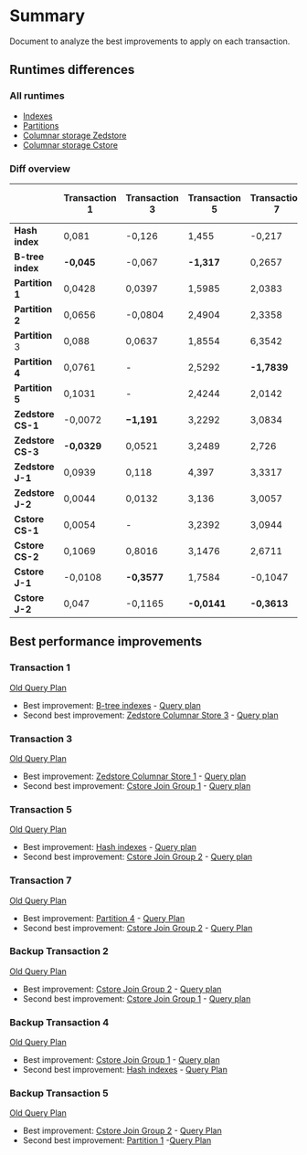 # Summary

Document to analyze the best improvements to apply on each transaction.

## Runtimes differences

### All runtimes
- [Indexes](https://github.com/ADB-Team/railway-db-public/blob/main/doc/runtimes_indexes.md)
- [Partitions](https://github.com/ADB-Team/railway-db-public/blob/main/doc/runtimes_partitions.md)
- [Columnar storage Zedstore](https://github.com/ADB-Team/railway-db-public/blob/main/doc/runtimes_zedstore.md)
- [Columnar storage Cstore](https://github.com/ADB-Team/railway-db-public/blob/main/doc/runtimes_zedstore.md)

### Diff overview

||Transaction 1|Transaction 3|Transaction 5   |Transaction 7|Backup transaction 2|Backup transaction 4|Backup transaction 5|
|----|-------------|-------------|----------------|-------------|--------------------|--------------------|--------------------|
|**Hash index**|0,081        |-0,126       |1,455           |-0,217       |1,119               |**-0,688**              |1,996               |
|**B-tree index**|**-0,045**       |-0,067       |**-1,317**          |0,2657       |0,0866              |0,493               |-2,007              |
|**Partition 1**|0,0428       |0,0397       |1,5985          |2,0383       |-0,0993            |-0,074              |**-3,9392**             |
|**Partition 2**|0,0656       |-0,0804      |2,4904          |2,3358       |0,0138              |0,0601              |-0,1546             |
|**Partition** 3|0,088        |0,0637       |1,8554          |6,3542       |0,0749              |-0,0282             |-0,1624             |
|**Partition 4**|0,0761       |-            |2,5292          |**-1,7839**      |-0,0011             |-0,1599             |-0,1146             |
|**Partition 5**|0,1031       |-            |2,4244          |2,0142       |0,1136              |0,0091              |-0,2793             |
|**Zedstore CS-1**|-0,0072      |**−1,191**      |3,2292          |3,0834       |0,3525              |0,0823              |1,0984              |
|**Zedstore CS-3**|**-0,0329**      |0,0521       |3,2489          |2,726        |0,3004              |-0,0014             |0,9658              |
|**Zedstore J-1**|0,0939       |0,118        |4,397           |3,3317       |0,4409              |-0,6689             |1,0871              |
|**Zedstore J-2**|0,0044       |0,0132       |3,136           |3,0057       |0,3361              |0,07                |-3,2908             |
|**Cstore CS-1**|0,0054       |-            |3,2392          |3,0944       |0,3509              |0,0806              |1,0509              |
|**Cstore CS-2**|0,1069       |0,8016       |3,1476          |2,6711       |0,4321              |1,0604              |0,3191              |
|**Cstore J-1**|-0,0108      |**-0,3577**      |1,7584          |-0,1047      |**-0,1159**            |**-2,9067**             |0,3706              |
|**Cstore J-2**|0,047        |-0,1165      |**-0,0141**         |**-0,3613**      |**-0,1362**             |-0,309              |**-6,2677**             |

## Best performance improvements 

### Transaction 1

[Old Query Plan](https://github.com/ADB-Team/railway-db-public/blob/main/query-plans/original/transaction1.md)

- Best improvement: [B-tree indexes](https://github.com/ADB-Team/railway-db-public/blob/main/specs/indexes.md) - [Query plan](https://github.com/ADB-Team/railway-db-public/blob/main/query-plans/with-indexes/transaction1_btree.md)
- Second best improvement: [Zedstore Columnar Store 3](https://github.com/ADB-Team/railway-db-public/blob/main/specs/columnar-store.md#columnar-store-3) - [Query plan](https://github.com/ADB-Team/railway-db-public/blob/main/query-plans/columnar-stores/zedstore/cs3/transaction1.md)

### Transaction 3

[Old Query Plan](https://github.com/ADB-Team/railway-db-public/blob/main/query-plans/original/transaction3.md)

- Best improvement: [Zedstore Columnar Store 1](https://github.com/ADB-Team/railway-db-public/blob/main/specs/columnar-store.md#columnar-store-1) - [Query plan](https://github.com/ADB-Team/railway-db-public/blob/main/query-plans/columnar-stores/zedstore/cs1/transaction3.md)
- Second best improvement: [Cstore Join Group 1](https://github.com/ADB-Team/railway-db-public/blob/main/specs/columnar-store.md#join-group-1) - [Query plan](https://github.com/ADB-Team/railway-db-public/blob/main/query-plans/columnar-stores/cstore/jg1/transaction3.md)

### Transaction 5

[Old Query Plan](https://github.com/ADB-Team/railway-db-public/blob/main/query-plans/original/transaction5.md)

- Best improvement: [Hash indexes](https://github.com/ADB-Team/railway-db-public/blob/main/specs/indexes.md) - [Query plan](https://github.com/ADB-Team/railway-db-public/blob/main/query-plans/with-indexes/transaction5_hash.md)
- Second best improvement: [Cstore Join Group 2](https://github.com/ADB-Team/railway-db-public/blob/main/specs/columnar-store.md#join-group-2) - [Query plan](https://github.com/ADB-Team/railway-db-public/blob/main/query-plans/columnar-stores/zedstore/jg2bt5.md)

### Transaction 7

[Old Query Plan](https://github.com/ADB-Team/railway-db-public/blob/main/query-plans/original/transaction7.md)

- Best improvement: [Partition 4](https://github.com/ADB-Team/railway-db-public/blob/main/specs/partitions.md#partition-4) - [Query Plan](https://github.com/ADB-Team/railway-db-public/blob/main/query-plans/partitions/partition4/transaction7.md)
- Second best improvement: [Cstore Join Group 2](https://github.com/ADB-Team/railway-db-public/blob/main/specs/columnar-store.md#join-group-2) - [Query Plan](https://github.com/ADB-Team/railway-db-public/blob/main/query-plans/columnar-stores/zedstore/jb2t7.md)

### Backup Transaction 2

[Old Query Plan](https://github.com/ADB-Team/railway-db-public/blob/main/query-plans/original/backup-transaction2.md)

- Best improvement: [Cstore Join Group 2](https://github.com/ADB-Team/railway-db-public/blob/main/specs/columnar-store.md#join-group-2) - [Query plan](https://github.com/ADB-Team/railway-db-public/blob/main/query-plans/cstore/cs2/backup-transaction2.md)
- Second best improvement: [Cstore Join Group 1](https://github.com/ADB-Team/railway-db-public/blob/main/specs/columnar-store.md#join-group-1) - [Query plan](https://github.com/ADB-Team/railway-db-public/blob/main/query-plans/cstore/cs1/backup-transaction2.md)

### Backup Transaction 4

[Old Query Plan](https://github.com/ADB-Team/railway-db-public/blob/main/query-plans/original/backup-transaction4.md)

- Best improvement: [Cstore Join Group 1](https://github.com/ADB-Team/railway-db-public/blob/main/specs/columnar-store.md#join-group-1) - [Query plan](https://github.com/ADB-Team/railway-db-public/blob/main/query-plans/columnar-stores/zedstore/jg1bt4.md)
- Second best improvement: [Hash indexes](https://github.com/ADB-Team/railway-db-public/blob/main/specs/indexes.md) - [Query Plan]()

### Backup Transaction 5

[Old Query Plan](https://github.com/ADB-Team/railway-db-public/blob/main/query-plans/original/backup-transaction5.md)

- Best improvement: [Cstore Join Group 2](https://github.com/ADB-Team/railway-db-public/blob/main/specs/columnar-store.md#join-group-2) - [Query Plan](https://github.com/ADB-Team/railway-db-public/blob/main/query-plans/columnar-stores/zedstore/jg2bt5.md)
- Second best improvement: [Partition 1](https://github.com/ADB-Team/railway-db-public/blob/main/specs/partitions.md#partition-1) -[Query Plan](https://github.com/ADB-Team/railway-db-public/tree/main/query-plans/partitions/partition1/backup-transaction5.md)